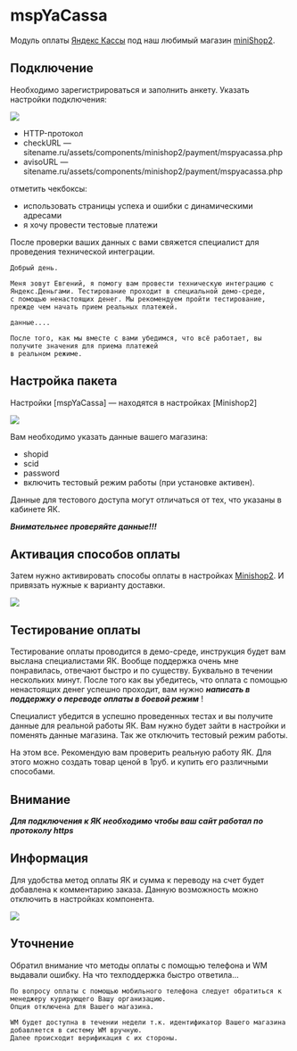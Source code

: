 # mspYaCassa

Модуль оплаты [Яндекс Кассы][2] под наш любимый магазин [miniShop2][1].

## Подключение

Необходимо зарегистрироваться и заполнить анкету. Указать настройки подключения:

[![](https://file.modx.pro/files/2/8/c/28c27abcde1633707db8ce1329b4735es.jpg)](https://file.modx.pro/files/2/8/c/28c27abcde1633707db8ce1329b4735e.png)

* HTTP-протокол
* checkURL — sitename.ru/assets/components/minishop2/payment/mspyacassa.php
* avisoURL — sitename.ru/assets/components/minishop2/payment/mspyacassa.php

отметить чекбоксы:

* использовать страницы успеха и ошибки с динамическими адресами
* я хочу провести тестовые платежи

После проверки ваших данных с вами свяжется специалист для проведения технической интеграции.

``` plain
Добрый день.

Меня зовут Евгений, я помогу вам провести техническую интеграцию с Яндекс.Деньгами. Тестирование проходит в специальной демо-среде,
с помощью ненастоящих денег. Мы рекомендуем пройти тестирование, прежде чем начать прием реальных платежей.

данные....

После того, как мы вместе с вами убедимся, что всё работает, вы получите значения для приема платежей
в реальном режиме.
```

## Настройка пакета

Настройки [mspYaCassa] — находятся в настройках [Minishop2]

[![](https://file.modx.pro/files/0/3/8/038c79034bb3484f6a33d7e6f51d45c7s.jpg)](https://file.modx.pro/files/0/3/8/038c79034bb3484f6a33d7e6f51d45c7.png)

Вам необходимо указать данные вашего магазина:

* shopid
* scid
* password
* включить тестовый режим работы (при установке активен).

Данные для тестового доступа могут отличаться от тех, что указаны в кабинете ЯК.

***Внимательнее проверяйте данные!!!***

## Активация способов оплаты

Затем нужно активировать способы оплаты в настройках [Minishop2][1]. И привязать нужные к варианту доставки.

[![](https://file.modx.pro/files/9/a/e/9ae90bb46107c40e6b894f582f5ca4des.jpg)](https://file.modx.pro/files/9/a/e/9ae90bb46107c40e6b894f582f5ca4de.png)

## Тестирование оплаты

Тестирование оплаты проводится в демо-среде, инструкция будет вам выслана специалистами ЯК.
Вообще поддержка очень мне понравилась, отвечают быстро и по существу. Буквально в течении нескольких минут.
После того как вы убедитесь, что оплата с помощью ненастоящих денег успешно проходит, вам нужно
***написать в поддержку о переводе оплаты в боевой режим*** !

Специалист убедится в успешно проведенных тестах и вы получите данные для реальной работы ЯК.
Вам нужно будет зайти в настройки и поменять данные магазина.
Так же отключить тестовый режим работы.

На этом все. Рекомендую вам проверить реальную работу ЯК. Для этого можно создать товар ценой в 1руб.
и купить его различными способами.

## Внимание

***Для подключения к ЯК необходимо чтобы ваш сайт работал по протоколу https***

## Информация

Для удобства метод оплаты ЯК и сумма к переводу на счет будет добавлена к комментарию заказа.
Данную возможность можно отключить в настройках компонента.

[![](https://file.modx.pro/files/f/b/9/fb9324987d24f7efd37c02a5b8878c62s.jpg)](https://file.modx.pro/files/f/b/9/fb9324987d24f7efd37c02a5b8878c62.png)

## Уточнение

Обратил внимание что методы оплаты с помощью телефона и WM выдавали ошибку. На что техподдержка быстро ответила…

``` plain
По вопросу оплаты с помощью мобильного телефона следует обратиться к менеджеру курирующего Вашу организацию.
Опция отключена для Вашего магазина.

WM будет доступна в течении недели т.к. идентификатор Вашего магазина добавляется в систему WM вручную.
Далее происходит верификация с их стороны.
```

[1]: /ru/01_Компоненты/02_miniShop2/
[2]: http://kassa.yandex.ru/
